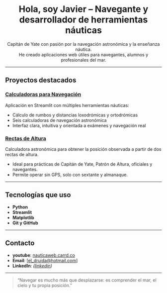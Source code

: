 <h1 align="center">Hola, soy Javier – Navegante y desarrollador de herramientas náuticas</h1>

<p align="center">
  Capitán de Yate con pasión por la navegación astronómica y la enseñanza náutica.<br>
  He creado aplicaciones web útiles para navegantes, alumnos y profesionales del mar.
</p>

---

## Proyectos destacados

### [Calculadoras para Navegación](https://github.com/nauticaweb/Calculadoras)
Aplicación en Streamlit con múltiples herramientas náuticas:
- Cálculo de rumbos y distancias loxodrómicas y ortodrómicas
- Seis calculadoras de navegación astronómica
- Interfaz clara, intuitiva y orientada a exámenes y navegación real

### [Rectas de Altura ](https://github.com/nauticaweb/Posicionamiento)
Calculadora astronómica para obtener la posición observada a partir de dos rectas de altura. 
- Ideal para prácticas de Capitán de Yate, Patrón de Altura, oficiales y navegantes.
- Permite operar sin GPS, solo con sextante y almanaque.

---

## Tecnologías que uso

- **Python**
- **Streamlit**
- **Matplotlib**
- **Git y GitHub**

---

## Contacto

- **youtube**: [nauticaweb.carrd.co](https://www.youtube.com/@DRUlDA/videos)
- **Email**: [el_druida@hotmail.com] 
- **LinkedIn**: *([linkedin](https://www.linkedin.com/in/javier-hern%C3%A1ndez-26190669/))*

---

> “Navegar es mucho más que desplazarse: es comprender el mar, el cielo y tu propia posición.”
